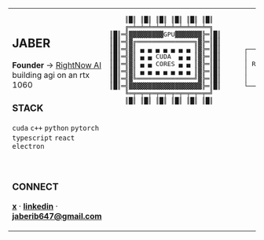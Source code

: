 <div align="center">

<table>
<tr>
<td width="50%" valign="top">

<br>

## JABER

**Founder** → [RightNow AI](https://www.rightnowai.co)
<br>
building agi on an rtx 1060
<br>

### STACK
`cuda` `c++` `python` `pytorch`  
`typescript` `react` `electron`

<br>

### CONNECT

[**x**](https://x.com/akashi203) · [**linkedin**](https://linkedin.com/in/jaber-jaber-b65246234) · **jaberib647@gmail.com**
<br>

</td>
<td width="50%" valign="top">

<pre>
    ║█║ ║█║ ║█║ ║█║ ║█║ ║█║
    ╔═╧═╧═╧═╧═╧═╧═╧═╧═╧═╧═╗
║█║═╣▓▓▓▓▓▓▓▓▓GPU▓▓▓▓▓▓▓╠═║█║
║█║═╣▓╔═══════════════╗▓╠═║█║
║█║═╣▓║ ▄ ▄ ▄ ▄ ▄ ▄ ▄ ║▓╠═║█║      ┌──────────┐
║█║═╣▓║ ▄ ▄ CUDA  ▄ ▄ ║▓╠═║█║      │          │
║█║═╣▓║ ▄ ▄ CORES ▄ ▄ ║▓╠═║█║      │ RightNow │
║█║═╣▓║ ▄ ▄ ▄ ▄ ▄ ▄ ▄ ║▓╠═║█║      │    AI    │
║█║═╣▓╚═══════════════╝▓╠═║█║      │          │
║█║═╣▓▓▓▓▓▓▓▓▓▓▓▓▓▓▓▓▓▓▓╠═║█║      └──────────┘
    ╚═╤═╤═╤═╤═╤═╤═╤═╤═╤═╤═╝
    ║█║ ║█║ ║█║ ║█║ ║█║ ║█║
</pre>

</td>
</tr>
</table>

</div>
